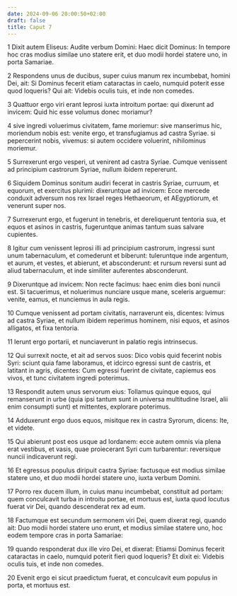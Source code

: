 ```yaml
---
date: 2024-09-06 20:00:50+02:00
draft: false
title: Caput 7
---
```





1 Dixit autem Eliseus: Audite verbum Domini: Haec dicit Dominus: In tempore hoc cras modius similae uno statere erit, et duo modii hordei statere uno, in porta Samariae.

2 Respondens unus de ducibus, super cuius manum rex incumbebat, homini Dei, ait: Si Dominus fecerit etiam cataractas in caelo, numquid poterit esse quod loqueris? Qui ait: Videbis oculis tuis, et inde non comedes.

3 Quattuor ergo viri erant leprosi iuxta introitum portae: qui dixerunt ad invicem: Quid hic esse volumus donec moriamur?

4 sive ingredi voluerimus civitatem, fame moriemur: sive manserimus hic, moriendum nobis est: venite ergo, et transfugiamus ad castra Syriae. si pepercerint nobis, vivemus: si autem occidere voluerint, nihilominus moriemur.

5 Surrexerunt ergo vesperi, ut venirent ad castra Syriae. Cumque venissent ad principium castrorum Syriae, nullum ibidem repererunt.

6 Siquidem Dominus sonitum audiri fecerat in castris Syriae, curruum, et equorum, et exercitus plurimi: dixeruntque ad invicem: Ecce mercede conduxit adversum nos rex Israel reges Hethaeorum, et AEgyptiorum, et venerunt super nos.

7 Surrexerunt ergo, et fugerunt in tenebris, et dereliquerunt tentoria sua, et equos et asinos in castris, fugeruntque animas tantum suas salvare cupientes.

8 Igitur cum venissent leprosi illi ad principium castrorum, ingressi sunt unum tabernaculum, et comederunt et biberunt: tuleruntque inde argentum, et aurum, et vestes, et abierunt, et absconderunt: et rursum reversi sunt ad aliud tabernaculum, et inde similiter auferentes absconderunt.

9 Dixeruntque ad invicem: Non recte facimus: haec enim dies boni nuncii est. Si tacuerimus, et noluerimus nunciare usque mane, sceleris arguemur: venite, eamus, et nunciemus in aula regis.

10 Cumque venissent ad portam civitatis, narraverunt eis, dicentes: Ivimus ad castra Syriae, et nullum ibidem reperimus hominem, nisi equos, et asinos alligatos, et fixa tentoria.

11 Ierunt ergo portarii, et nunciaverunt in palatio regis intrinsecus.

12 Qui surrexit nocte, et ait ad servos suos: Dico vobis quid fecerint nobis Syri: sciunt quia fame laboramus, et idcirco egressi sunt de castris, et latitant in agris, dicentes: Cum egressi fuerint de civitate, capiemus eos vivos, et tunc civitatem ingredi poterimus.

13 Respondit autem unus servorum eius: Tollamus quinque equos, qui remanserunt in urbe (quia ipsi tantum sunt in universa multitudine Israel, alii enim consumpti sunt) et mittentes, explorare poterimus.

14 Adduxerunt ergo duos equos, misitque rex in castra Syrorum, dicens: Ite, et videte.

15 Qui abierunt post eos usque ad Iordanem: ecce autem omnis via plena erat vestibus, et vasis, quae proiecerant Syri cum turbarentur: reversique nuncii indicaverunt regi.

16 Et egressus populus diripuit castra Syriae: factusque est modius similae statere uno, et duo modii hordei statere uno, iuxta verbum Domini.

17 Porro rex ducem illum, in cuius manu incumbebat, constituit ad portam: quem conculcavit turba in introitu portae, et mortuus est, iuxta quod locutus fuerat vir Dei, quando descenderat rex ad eum.

18 Factumque est secundum sermonem viri Dei, quem dixerat regi, quando ait: Duo modii hordei statere uno erunt, et modius similae statere uno, hoc eodem tempore cras in porta Samariae:

19 quando responderat dux ille viro Dei, et dixerat: Etiamsi Dominus fecerit cataractas in caelo, numquid poterit fieri quod loqueris? Et dixit ei: Videbis oculis tuis, et inde non comedes.

20 Evenit ergo ei sicut praedictum fuerat, et conculcavit eum populus in porta, et mortuus est.

